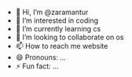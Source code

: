 - 👋 Hi, I’m @zaramantur
- 👀 I’m interested in coding
- 🌱 I’m currently learning cs
- 💞️ I’m looking to collaborate on os
- 📫 How to reach me website
- 😄 Pronouns: ...
- ⚡ Fun fact: ...

<!---
zaramantur/zaramantur is a ✨ special ✨ repository because its `README.md` (this file) appears on your GitHub profile.
You can click the Preview link to take a look at your changes.
--->
